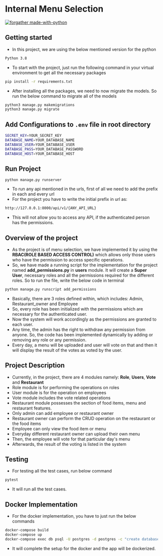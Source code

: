 # Internal Menu Selection

[![forgather made-with-python](http://ForTheBadge.com/images/badges/made-with-python.svg)](https://www.python.org/)

## Getting started

- In this project, we are using the below mentioned version for the python
```sh
Python 3.8
```
- To start with the project, just run the following command in your virtual environment to get all the necessary packages
```sh
pip install -r requirements.txt
```

- After installing all the packages, we need to now migrate the models. So run the below command to migrate all of the models
```sh
python3 manage.py makemigrations
python3 manage.py migrate
```

## Add Configurations to `.env` file in root directory
```sh
SECRET_KEY=YOUR_SECRET_KEY
DATABASE_NAME=YOUR_DATABASE_NAME
DATABASE_USER=YOUR_DATABASE_USER
DATABASE_PASS=YOUR_DATABASE_PASSWORD
DATABASE_HOST=YOUR_DATABASE_HOST
```

## Run Project

```shell
python manage.py runserver
```

- To run any api mentioned in the urls, first of all we need to add the prefix in each and every url
- For the project you have to write the initial prefix in url as:
```sh
http://127.0.0.1:8000/api/v1/{ANY_API_URL}
```
- This will not allow you to access any API, if the authenticated person has the permissions.

## Overview of the project

- As the project is of menu selection, we have implemented it by using the **RBAC(ROLE BASED ACCESS CONTROL)** which allows only those users who have the permission to access specific operations. 
- So, we have made a running script for the implementation for the project named **add_permissions.py** in **users** module. It will create a **Super User**, necessary roles and all the permissions required for the different roles. So to run the file, write the below code in terminal
```sh
python manage.py runscript add_permissions
```
- Basically, there are 3 roles defined within, which includes: Admin, Restaurant_owner and Employee
- So, every role has been initialized with the permissions which are necessary for the authenticated user.
- Now the system will work accordingly as the permissions are granted to each user.
- Any time, the admin has the right to withdraw any permission from anyone. So, the code has been implemented dynamically by adding or removing any role or any permission.
- Every day, a menu will be uploaded and user will vote on that and then it will display the result of the votes as voted by the user.


## Project Description

- Currently, in the project, there are 4 modules namely: **Role**, **Users**, **Vote** and **Restaurant**
- Role module is for performing the operations on roles
- User module is for the operation on employees
- Vote module includes the vote related operations
- Restaurant module possesses the section of food items, menu and restaurant features.
- Only admin can add employee or restaurant owner
- Restaurant owner can perform the CRUD operation on the restaurant or the food items
- Employee can only view the food item or menu
- Everyday different restaurant owner can upload their own menu
- Then, the employee will vote for that particular day's menu
- Afterwards, the result of the voting is listed in the system

## Testing

- For testing all the test cases, run below command
```sh
pytest
```

- It will run all the test cases.


## Docker Implementation

- For the docker implementation, you have to just run the below commands

```sh
docker-compose build
docker-compose up
docker-compose exec db psql -U postgres -d postgres -c "create database internal_menu_selection;"
```

- It will complete the setup for the docker and the app will be dockerized.